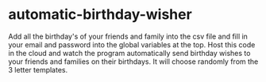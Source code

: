 # automatic-birthday-wisher

Add all the birthday's of your friends and family into the csv file and fill in your email and password into the global variables at the top.
Host this code in the cloud and watch the program automatically send birthday wishes to your friends and families on their birthdays. It will choose randomly from the 3 letter templates.
